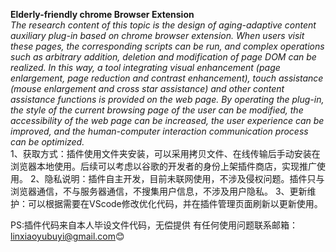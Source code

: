 **Elderly-friendly chrome Browser Extension**  
*The research content of this topic is the design of aging-adaptive content auxiliary plug-in based on chrome browser extension. 
When users visit these pages, the corresponding scripts can be run, and complex operations such as arbitrary addition, 
deletion and modification of page DOM can be realized. In this way, a tool integrating visual enhancement 
(page enlargement, page reduction and contrast enhancement), 
touch assistance (mouse enlargement and cross star assistance) and other content assistance functions is provided on the web page. 
By operating the plug-in, the style of the current browsing page of the user can be modified, the accessibility of the web page can be increased, 
the user experience can be improved, and the human-computer interaction communication process can be optimized.*    
1、获取方式：插件使用文件夹安装，可以采用拷贝文件、在线传输后手动安装在浏览器本地使用。后续可以考虑以谷歌的开发者的身份上架插件商店，实现推广使用。
2、隐私说明：插件自主开发，目前未联网使用，不涉及侵权问题。插件只与浏览器通信，不与服务器通信，不搜集用户信息，不涉及用户隐私。
3、更新维护：可以根据需要在VScode修改优化代码，并在插件管理页面刷新以更新使用。
  
PS:插件代码来自本人毕设文件代码，无偿提供  有任何使用问题联系邮箱：linxiaoyubuyi@gmail.com😊
